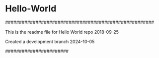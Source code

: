 # Hello-World

######################################################

This is the readme file for Hello World repo 2018-09-25

Created a development branch 2024-10-05



#######################
